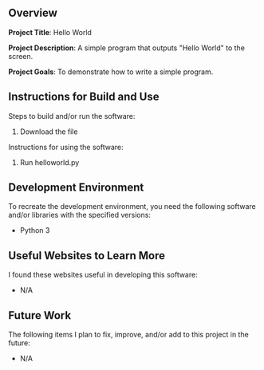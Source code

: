 ## Overview

**Project Title**: Hello World

**Project Description**: A simple program that outputs "Hello World" to the screen.

**Project Goals**: To demonstrate how to write a simple program.

## Instructions for Build and Use

Steps to build and/or run the software:

1. Download the file

Instructions for using the software:

1. Run helloworld.py

## Development Environment 

To recreate the development environment, you need the following software and/or libraries with the specified versions:

* Python 3

## Useful Websites to Learn More

I found these websites useful in developing this software:

* N/A

## Future Work

The following items I plan to fix, improve, and/or add to this project in the future:

* N/A
